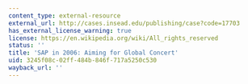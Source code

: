 ```yaml
---
content_type: external-resource
external_url: http://cases.insead.edu/publishing/case?code=17703
has_external_license_warning: true
license: https://en.wikipedia.org/wiki/All_rights_reserved
status: ''
title: 'SAP in 2006: Aiming for Global Concert'
uid: 3245f08c-02ff-484b-846f-717a5250c530
wayback_url: ''
---
```

